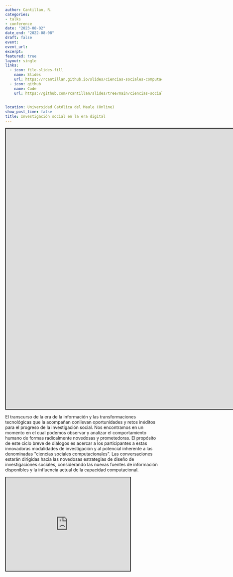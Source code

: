 ```yaml
---
author: Cantillan, R.
categories:
- talks
- conference
date: "2023-08-02"
date_end: "2022-08-08"
draft: false
event: 
event_url: 
excerpt: 
featured: true
layout: single
links:
  - icon: file-slides-fill
    name: Slides
    url: https://rcantillan.github.io/slides/ciencias-sociales-computacionales/intro/#1
  - icon: github
    name: Code
    url: https://github.com/rcantillan/slides/tree/main/ciencias-sociales-computacionales
  
  
location: Universidad Católica del Maule (Online)
show_post_time: false
title: Investigación social en la era digital
---
```


<script src="index_files/libs/fitvids-2.1.1/fitvids.min.js"></script>


<div class="shareagain" style="min-width:300px;margin:1em auto;" data-exeternal="1">
<iframe src="https://rcantillan.github.io/slides/ciencias-sociales-computacionales/intro/#1" width="1600" height="900" style="border:2px solid currentColor;" loading="lazy" allowfullscreen></iframe>
<script>fitvids('.shareagain', {players: 'iframe'});</script>
</div>

El transcurso de la era de la información y las transformaciones tecnológicas que la acompañan conllevan oportunidades y retos inéditos para el progreso de la investigación social. Nos encontramos en un momento en el cual podemos observar y analizar el comportamiento humano de formas radicalmente novedosas y prometedoras. El propósito de este ciclo breve de diálogos es acercar a los participantes a estas innovadoras modalidades de investigación y al potencial inherente a las denominadas "ciencias sociales computacionales". Las conversaciones estarán dirigidas hacia las novedosas estrategias de diseño de investigaciones sociales, considerando las nuevas fuentes de información disponibles y la influencia actual de la capacidad computacional.

<div class="shareagain" style="min-width:300px;margin:1em auto;" data-exeternal="1">
<iframe src="https://github.com/rcantillan/slides/blob/main/ciencias-sociales-computacionales/intro/index.html" width="400" height="300" style="border:2px solid currentColor;" loading="lazy" allowfullscreen></iframe>
<script>fitvids('.shareagain', {players: 'iframe'});</script>
</div>
